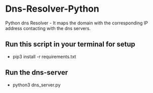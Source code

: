 # Dns-Resolver-Python
Python dns Resolver - It maps the domain with the corresponding IP address contacting with the dns servers.

## Run this script in your terminal for setup
- pip3 install -r requirements.txt

## Run the dns-server
- python3 dns_server.py